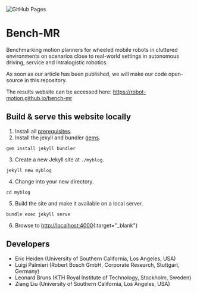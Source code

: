 ![GitHub Pages](https://github.com/robot-motion/bench-mr/workflows/Build%20and%20deploy%20Jekyll%20site%20to%20GitHub%20Pages/badge.svg)

# Bench-MR
Benchmarking motion planners for wheeled mobile robots in cluttered environments on scenarios close to real-world settings in autonomous driving, service and intralogistic robotics.

As soon as our article has been published, we will make our code open-source in this repository.

The results website can be accessed here: https://robot-motion.github.io/bench-mr

## Build & serve this website locally

1. Install all [prerequisites](https://jekyllrb.com/docs/installation/).
2. Install the jekyll and bundler [gems](https://jekyllrb.com/docs/ruby-101/#gems).
```
gem install jekyll bundler
```
3. Create a new Jekyll site at `./myblog`.
```
jekyll new myblog
```
4. Change into your new directory.
```
cd myblog
```
5. Build the site and make it available on a local server.
```
bundle exec jekyll serve
```
6. Browse to [http://localhost:4000](http://localhost:4000){:target="_blank"}


## Developers
* Eric Heiden (University of Southern California, Los Angeles, USA)
* Luigi Palmieri (Robert Bosch GmbH, Corporate Research, Stuttgart, Germany)
* Leonard Bruns (KTH Royal Institute of Technology, Stockholm, Sweden)
* Ziang Liu (University of Southern California, Los Angeles, USA)
